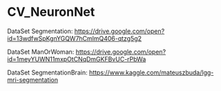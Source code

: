 # CV_NeuronNet
DataSet Segmentation: https://drive.google.com/open?id=13wdfwSpKgnYGQW7hCmlmQ406-qtzg5g2

DataSet ManOrWoman: https://drive.google.com/open?id=1meyYUWN11mxpOtCNqDmGKFBvUC-rPbWa

DataSet SegmentationBrain: https://www.kaggle.com/mateuszbuda/lgg-mri-segmentation

